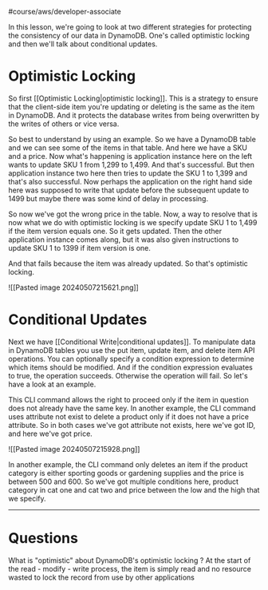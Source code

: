 #course/aws/developer-associate 

In this lesson, we're going to look at two different strategies for protecting the consistency of our data in DynamoDB. One's called optimistic locking and then we'll talk about conditional updates. 

# Optimistic Locking

So first [[Optimistic Locking|optimistic locking]]. This is a strategy to ensure that the client-side item you're updating or deleting is the same as the item in DynamoDB. And it protects the database writes from being overwritten by the writes of others or vice versa. 

So best to understand by using an example. So we have a DynamoDB table and we can see some of the items in that table. And here we have a SKU and a price. Now what's happening is application instance here on the left wants to update SKU 1 from 1,299 to 1,499. And that's successful. But then application instance two here then tries to update the SKU 1 to 1,399 and that's also successful. Now perhaps the application on the right hand side here was supposed to write that update before the subsequent update to 1499 but maybe there was some kind of delay in processing. 

So now we've got the wrong price in the table. Now, a way to resolve that is now what we do with optimistic locking is we specify update SKU 1 to 1,499 if the item version equals one. So it gets updated. Then the other application instance comes along, but it was also given instructions to update SKU 1 to 1399 if item version is one. 

And that fails because the item was already updated. So that's optimistic locking. 

![[Pasted image 20240507215621.png]]

# Conditional Updates

Next we have [[Conditional Write|conditional updates]]. To manipulate data in DynamoDB tables you use the put item, update item, and delete item API operations. You can optionally specify a condition expression to determine which items should be modified. And if the condition expression evaluates to true, the operation succeeds. Otherwise the operation will fail. So let's have a look at an example. 

This CLI command allows the right to proceed only if the item in question does not already have the same key. In another example, the CLI command uses attribute not exist to delete a product only if it does not have a price attribute. So in both cases we've got attribute not exists, here we've got ID, and here we've got price. 

![[Pasted image 20240507215928.png]]

In another example, the CLI command only deletes an item if the product category is either sporting goods or gardening supplies and the price is between 500 and 600. So we've got multiple conditions here, product category in cat one and cat two and price between the low and the high that we specify.

----

# Questions

What is "optimistic" about DynamoDB's optimistic locking
?
At the start of the read - modify - write process, the item is simply read and no resource wasted to lock the record from use by other applications
<!--SR:!2024-08-07,44,250-->